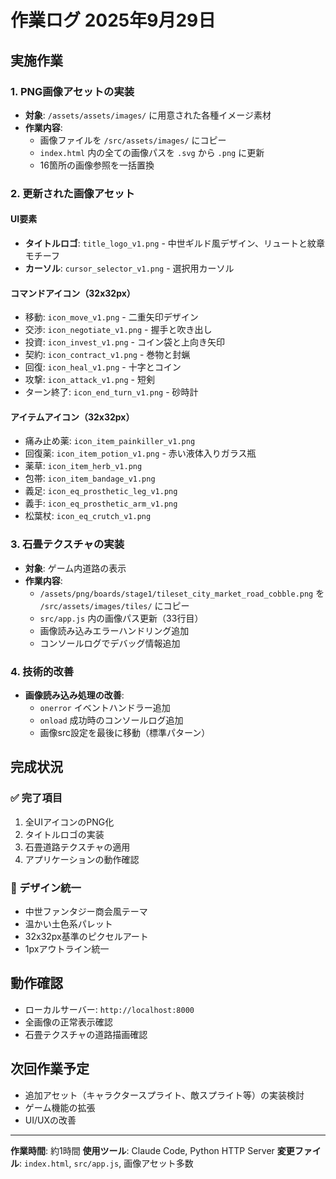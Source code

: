 # 作業ログ 2025年9月29日

## 実施作業

### 1. PNG画像アセットの実装
- **対象**: `/assets/assets/images/` に用意された各種イメージ素材
- **作業内容**:
  - 画像ファイルを `/src/assets/images/` にコピー
  - `index.html` 内の全ての画像パスを `.svg` から `.png` に更新
  - 16箇所の画像参照を一括置換

### 2. 更新された画像アセット
#### UI要素
- **タイトルロゴ**: `title_logo_v1.png` - 中世ギルド風デザイン、リュートと紋章モチーフ
- **カーソル**: `cursor_selector_v1.png` - 選択用カーソル

#### コマンドアイコン（32x32px）
- 移動: `icon_move_v1.png` - 二重矢印デザイン
- 交渉: `icon_negotiate_v1.png` - 握手と吹き出し
- 投資: `icon_invest_v1.png` - コイン袋と上向き矢印
- 契約: `icon_contract_v1.png` - 巻物と封蝋
- 回復: `icon_heal_v1.png` - 十字とコイン
- 攻撃: `icon_attack_v1.png` - 短剣
- ターン終了: `icon_end_turn_v1.png` - 砂時計

#### アイテムアイコン（32x32px）
- 痛み止め薬: `icon_item_painkiller_v1.png`
- 回復薬: `icon_item_potion_v1.png` - 赤い液体入りガラス瓶
- 薬草: `icon_item_herb_v1.png`
- 包帯: `icon_item_bandage_v1.png`
- 義足: `icon_eq_prosthetic_leg_v1.png`
- 義手: `icon_eq_prosthetic_arm_v1.png`
- 松葉杖: `icon_eq_crutch_v1.png`

### 3. 石畳テクスチャの実装
- **対象**: ゲーム内道路の表示
- **作業内容**:
  - `/assets/png/boards/stage1/tileset_city_market_road_cobble.png` を `/src/assets/images/tiles/` にコピー
  - `src/app.js` 内の画像パス更新（33行目）
  - 画像読み込みエラーハンドリング追加
  - コンソールログでデバッグ情報追加

### 4. 技術的改善
- **画像読み込み処理の改善**:
  - `onerror` イベントハンドラー追加
  - `onload` 成功時のコンソールログ追加
  - 画像src設定を最後に移動（標準パターン）

## 完成状況

### ✅ 完了項目
1. 全UIアイコンのPNG化
2. タイトルロゴの実装
3. 石畳道路テクスチャの適用
4. アプリケーションの動作確認

### 🎨 デザイン統一
- 中世ファンタジー商会風テーマ
- 温かい土色系パレット
- 32x32px基準のピクセルアート
- 1pxアウトライン統一

## 動作確認
- ローカルサーバー: `http://localhost:8000`
- 全画像の正常表示確認
- 石畳テクスチャの道路描画確認

## 次回作業予定
- 追加アセット（キャラクタースプライト、敵スプライト等）の実装検討
- ゲーム機能の拡張
- UI/UXの改善

---
**作業時間**: 約1時間
**使用ツール**: Claude Code, Python HTTP Server
**変更ファイル**: `index.html`, `src/app.js`, 画像アセット多数